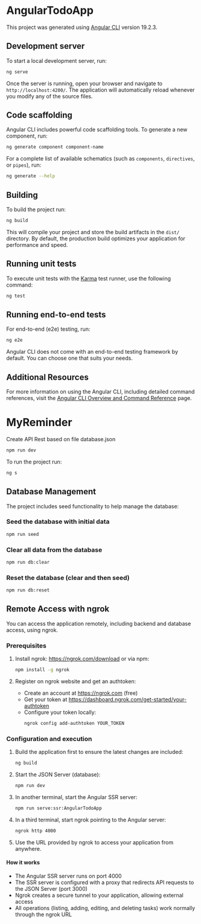 # AngularTodoApp

This project was generated using [Angular CLI](https://github.com/angular/angular-cli) version 19.2.3.

## Development server

To start a local development server, run:

```bash
ng serve
```

Once the server is running, open your browser and navigate to `http://localhost:4200/`. The application will automatically reload whenever you modify any of the source files.

## Code scaffolding

Angular CLI includes powerful code scaffolding tools. To generate a new component, run:

```bash
ng generate component component-name
```

For a complete list of available schematics (such as `components`, `directives`, or `pipes`), run:

```bash
ng generate --help
```

## Building

To build the project run:

```bash
ng build
```

This will compile your project and store the build artifacts in the `dist/` directory. By default, the production build optimizes your application for performance and speed.

## Running unit tests

To execute unit tests with the [Karma](https://karma-runner.github.io) test runner, use the following command:

```bash
ng test
```

## Running end-to-end tests

For end-to-end (e2e) testing, run:

```bash
ng e2e
```

Angular CLI does not come with an end-to-end testing framework by default. You can choose one that suits your needs.

## Additional Resources

For more information on using the Angular CLI, including detailed command references, visit the [Angular CLI Overview and Command Reference](https://angular.dev/tools/cli) page.

# MyReminder

Create API Rest based on file database.json
```bash
npm run dev
```

To run the project run:
```bash
ng s
```

## Database Management

The project includes seed functionality to help manage the database:

### Seed the database with initial data
```bash
npm run seed
```

### Clear all data from the database
```bash
npm run db:clear
```

### Reset the database (clear and then seed)
```bash
npm run db:reset
```

## Remote Access with ngrok

You can access the application remotely, including backend and database access, using ngrok.

### Prerequisites
1. Install ngrok: https://ngrok.com/download or via npm:
   ```bash
   npm install -g ngrok
   ```

2. Register on ngrok website and get an authtoken:
   - Create an account at https://ngrok.com (free)
   - Get your token at https://dashboard.ngrok.com/get-started/your-authtoken
   - Configure your token locally:
     ```bash
     ngrok config add-authtoken YOUR_TOKEN
     ```

### Configuration and execution
1. Build the application first to ensure the latest changes are included:
   ```bash
   ng build
   ```
   
2. Start the JSON Server (database):
   ```bash
   npm run dev
   ```

3. In another terminal, start the Angular SSR server:
   ```bash
   npm run serve:ssr:AngularTodoApp
   ```

4. In a third terminal, start ngrok pointing to the Angular server:
   ```bash
   ngrok http 4000
   ```

5. Use the URL provided by ngrok to access your application from anywhere.

#### How it works
- The Angular SSR server runs on port 4000
- The SSR server is configured with a proxy that redirects API requests to the JSON Server (port 3000)
- Ngrok creates a secure tunnel to your application, allowing external access
- All operations (listing, adding, editing, and deleting tasks) work normally through the ngrok URL
